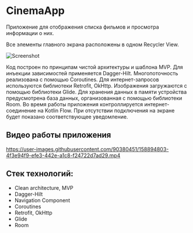 # CinemaApp
Приложение для отображения списка фильмов и просмотра информации о них. 

Все элементы главного экрана расположены в одном Recycler View.

![Screenshot](https://user-images.githubusercontent.com/90380451/158895005-b37bf636-10f2-4ef9-9958-8232fb9e5f36.png)

Код построен по принципам чистой архитектуры и шаблона MVP.
Для инъекции зависимостей применяется Dagger-Hilt.
Многопоточность реализована с помощью Coroutines.
Для интернет-запросов используются библиотеки Retrofit, OkHttp.
Изображения загружаются с помощью библиотеки Glide.
Для хранения данных в памяти устройства предусмотрена база данных, организованная с помощью библиотеки Room.
Во время работы приложения контроллируется интернет-соединение на Kotlin Flow. 
При отсутствии подключения на экране будет показано соответствующее уведомление.

## Видео работы приложения
https://user-images.githubusercontent.com/90380451/158894803-4f3e94f9-efe3-442e-a1c8-f24722d7ad29.mp4

## Стек технологий:
- Clean architecture, MVP
- Dagger-Hilt
- Navigation Component
- Coroutines
- Retrofit, OkHttp
- Glide
- Room

